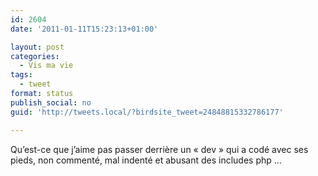 ```yaml
---
id: 2604
date: '2011-01-11T15:23:13+01:00'

layout: post
categories:
  - Vis ma vie
tags:
  - tweet
format: status
publish_social: no
guid: 'http://tweets.local/?birdsite_tweet=24848815332786177'

---
```


Qu’est-ce que j’aime pas passer derrière un « dev » qui a codé avec ses pieds, non commenté, mal indenté et abusant des includes php …